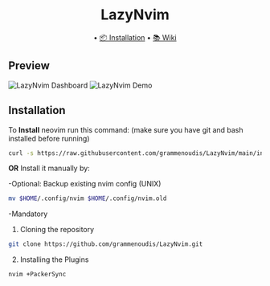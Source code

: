 <div align="center">
	<h1> LazyNvim </h1>
	<span> • </span>
	<a href="https://github.com/grammenoudis/LazyNvimNvim/#installation">📦 Installation</a>
  <span> • </span>
	<a href="https://github.com/grammenoudis/LazyNvimNvim/wiki">📚 Wiki</a>
</div>

## Preview

![LazyNvim Dashboard](https://i.imgur.com/uPWPPyP.png)
![LazyNvim Demo](https://i.imgur.com/9ftNxYJ.png)

## Installation

To **Install** neovim run this command:
(make sure you have git and bash installed before running)

```bash
curl -s https://raw.githubusercontent.com/grammenoudis/LazyNvim/main/install.sh | bash -s
```

**OR**
Install it manually by:

-Optional: Backup existing nvim config (UNIX)

```bash
mv $HOME/.config/nvim $HOME/.config/nvim.old
```

-Mandatory

1. Cloning the repository

```bash
git clone https://github.com/grammenoudis/LazyNvim.git
```

2. Installing the Plugins

```bash
nvim +PackerSync
```
